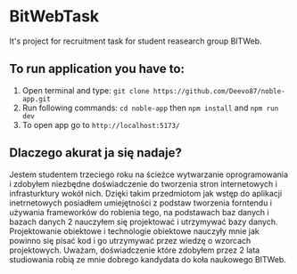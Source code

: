 # BitWebTask

It's project for recruitment task for student reasearch group BITWeb.

## To run application you have to:

1. Open terminal and type: `git clone https://github.com/Deevo87/noble-app.git`
2. Run following commands: `cd noble-app` then `npm install` and `npm run dev`
3. To open app go to `http://localhost:5173/`

## Dlaczego akurat ja się nadaje?

Jestem studentem trzeciego roku na ścieżce wytwarzanie oprogramowania i zdobyłem niezbędne doświadczenie do tworzenia stron internetowych i infrasturktury wokół nich. Dzięki takim przedmiotom jak wstęp do aplikacji inetrnetowych posiadłem umiejętności z podstaw tworzenia forntendu i używania frameworków do robienia tego, na podstawach baz danych i bazach danych 2 nauczyłem się projektować i utrzymywać bazy danych. Projektowanie obiektowe i technologie obiektowe nauczyły mnie jak powinno się pisać kod i go utrzymywać przez wiedzę o wzorcach projektowych. Uważam, doświadczenie które zdobyłem przez 2 lata studiowania robią ze mnie dobrego kandydata do koła naukowego BITWeb.

